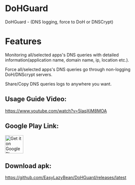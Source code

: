 # DoHGuard
DoHGuard - (DNS logging, force to DoH or DNSCrypt)

# Features
Monitoring all/selected apps's DNS queries with detailed information(application name, domain name, ip, location etc.).

Force all/selected apps's DNS queries go through non-logging DoH/DNScrypt servers.

Share/Copy DNS queries logs to anywhere you want.

## Usage Guide Video:

https://www.youtube.com/watch?v=5laqXiM8MOA

## Google Play Link:

<a href="https://play.google.com/store/apps/details?id=com.lazybean.doh"><img alt="Get it on Google Play" src="https://play.google.com/intl/en_us/badges/images/generic/en-play-badge.png" height=60px /></a>

## Download apk:

https://github.com/EasyLazyBean/DoHGuard/releases/latest
